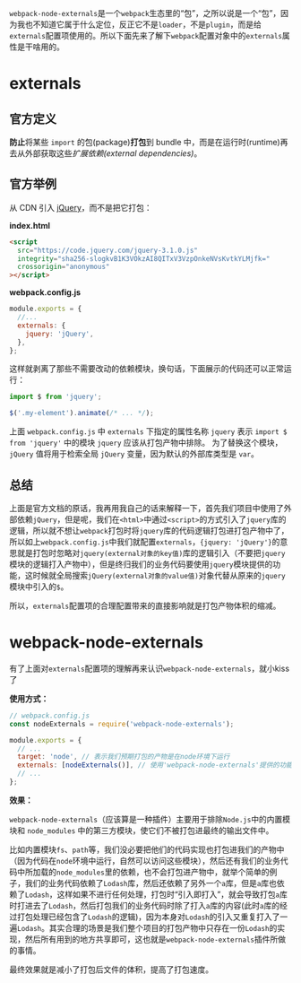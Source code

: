`webpack-node-externals`是一个`webpack`生态里的“包”，之所以说是一个“包”，因为我也不知道它属于什么定位，反正它不是`loader`，不是`plugin`，而是给`externals`配置项使用的。所以下面先来了解下`webpack`配置对象中的`externals`属性是干啥用的。



# externals

## 官方定义

**防止**将某些 `import` 的包(package)**打包**到 bundle 中，而是在运行时(runtime)再去从外部获取这些*扩展依赖(external dependencies)*。



## 官方举例

从 CDN 引入 [jQuery](https://jquery.com/)，而不是把它打包：

**index.html**

```html
<script
  src="https://code.jquery.com/jquery-3.1.0.js"
  integrity="sha256-slogkvB1K3VOkzAI8QITxV3VzpOnkeNVsKvtkYLMjfk="
  crossorigin="anonymous"
></script>
```

**webpack.config.js**

```javascript
module.exports = {
  //...
  externals: {
    jquery: 'jQuery',
  },
};
```

这样就剥离了那些不需要改动的依赖模块，换句话，下面展示的代码还可以正常运行：

```javascript
import $ from 'jquery';

$('.my-element').animate(/* ... */);
```

上面 `webpack.config.js` 中 `externals` 下指定的属性名称 `jquery` 表示 `import $ from 'jquery'` 中的模块 `jquery` 应该从打包产物中排除。 为了替换这个模块，`jQuery` 值将用于检索全局 `jQuery` 变量，因为默认的外部库类型是 `var`。



## 总结

上面是官方文档的原话，我再用我自己的话来解释一下，首先我们项目中使用了外部依赖`jQuery`，但是呢，我们在`<html>`中通过`<script>`的方式引入了`jquery`库的逻辑，所以就不想让`webpack`打包时将`jquery`库的代码逻辑打包进打包产物中了，所以如上`webpack.config.js`中我们就配置`externals`，`{jquery: 'jQuery'}`的意思就是打包时忽略对`jquery(external对象的key值)`库的逻辑引入（不要把`jquery`模块的逻辑打入产物中），但是终归我们的业务代码要使用`jquery`模块提供的功能，这时候就全局搜索`jQuery(external对象的value值)`对象代替从原来的`jquery`模块中引入的`$`。

所以，`externals`配置项的合理配置带来的直接影响就是打包产物体积的缩减。



# webpack-node-externals

有了上面对`externals`配置项的理解再来认识`webpack-node-externals`，就小kiss了

**使用方式：**

~~~js
// webpack.config.js
const nodeExternals = require('webpack-node-externals');

module.exports = {
  // ...
  target: 'node', // 表示我们预期打包的产物是在node环境下运行
  externals: [nodeExternals()], // 使用'webpack-node-externals'提供的功能：打包过程中排除一些模块打入产物
  // ...
};
~~~

**效果：**

`webpack-node-externals`（应该算是一种插件）主要用于排除` Node.js `中的内置模块和 `node_modules` 中的第三方模块，使它们不被打包进最终的输出文件中。

比如内置模块`fs`、`path`等，我们没必要把他们的代码实现也打包进我们的产物中（因为代码在`node`环境中运行，自然可以访问这些模块），然后还有我们的业务代码中所加载的`node_modules`里的依赖，也不会打包进产物中，就举个简单的例子，我们的业务代码依赖了`Lodash`库，然后还依赖了另外一个`a`库，但是`a`库也依赖了`Lodash`，这样如果不进行任何处理，打包时“引入即打入”，就会导致打包`a`库时打进去了`Lodash`，然后打包我们的业务代码时除了打入`a`库的内容(此时`a`库的经过打包处理已经包含了`Lodash`的逻辑)，因为本身对`Lodash`的引入又重复打入了一遍`Lodash`。其实合理的场景是我们整个项目的打包产物中只存在一份`Lodash`的实现，然后所有用到的地方共享即可，这也就是`webpack-node-externals`插件所做的事情。

最终效果就是减小了打包后文件的体积，提高了打包速度。